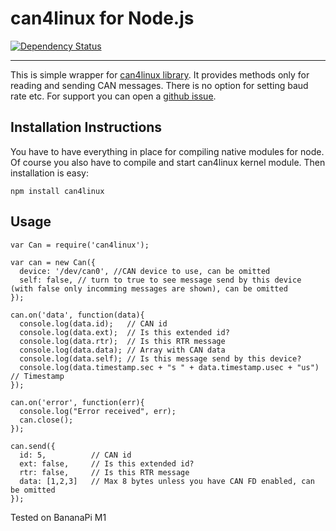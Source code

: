 # can4linux for Node.js
[![Dependency Status](https://david-dm.org/voodootikigod/node-serialport.svg)](https://david-dm.org/voodootikigod/node-serialport)

***
This is simple wrapper for [can4linux library](https://sourceforge.net/projects/can4linux/). It provides methods only for reading and sending CAN messages. There is no option for setting baud rate etc. For support you can open a [github issue](https://github.com/hesperus22/node-can4linux/issues/new).

## Installation Instructions

You have to have everything in place for compiling native modules for node. Of course you also have to compile and start can4linux kernel module.
Then installation is easy:

```
npm install can4linux
```

## Usage

```
var Can = require('can4linux');

var can = new Can({
  device: '/dev/can0', //CAN device to use, can be omitted
  self: false, // turn to true to see message send by this device (with false only incomming messages are shown), can be omitted
});

can.on('data', function(data){
  console.log(data.id);   // CAN id
  console.log(data.ext);  // Is this extended id?
  console.log(data.rtr);  // Is this RTR message
  console.log(data.data); // Array with CAN data
  console.log(data.self); // Is this message send by this device?
  console.log(data.timestamp.sec + "s " + data.timestamp.usec + "us") // Timestamp
});

can.on('error', function(err){
  console.log("Error received", err);
  can.close();
});

can.send({
  id: 5,          // CAN id
  ext: false,     // Is this extended id?
  rtr: false,     // Is this RTR message
  data: [1,2,3]   // Max 8 bytes unless you have CAN FD enabled, can be omitted
});

```

Tested on BananaPi M1
